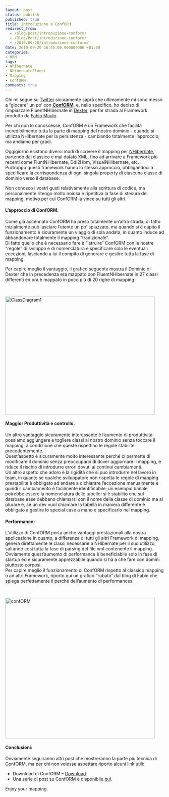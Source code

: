 ```yaml
---
layout: post
status: publish
published: true
title: Introduzione a ConfORM
redirect_from: 
  - /blog/post/introduzione-conform/
  - /Blog/Post/introduzione-conform/
  - /2010/09/20/introduzione-conform/
date: 2010-09-20 16:45:00.000000000 +01:00
categories:
- ORM
tags:
- Nhibernate
- NHibernateFluent
- Mapping
- ConfORM
comments: true
---
```

<p>Chi mi segue su <a title="My Twitter Page" href="http://twitter.com/imperugo" rel="nofollow" target="_blank">Twitter</a> sicuramente saprà che ultimamente mi sono messo a “giocare” un po’ con <strong><a title="ConfORM Project page" href="http://code.google.com/p/codeconform/" rel="nofollow" target="_blank">ConfORM</a></strong>, e, nello specifico, ho deciso di rimpiazzare FluentNHibernate in <a title="Dexter Blog Engine Category" href="http://www.imperugo.tostring.it/categories/archive/Dexter" target="_blank">Dexter</a>, per far strada al Framework prodotto da <a title="Fabio Maulo&#39;s blog" href="http://fabiomaulo.blogspot.com/" rel="nofollow" target="_blank">Fabio Maulo</a>.</p>  <p>Per chi non lo conoscesse, ConfORM è un Framework che facilità incredibilmente tutta la parte di mapping del nostro dominio - quando si utilizza NHibernate per la persistenza - cambiando totalmente l’approccio; ma andiamo per gradi.</p>  <p>Oggigiorno esistono diversi modi di scrivere il mapping per <a title="NHibernate posts" href="http://www.tostring.it/categories/archive/nhibernate/" target="_blank">NHibernate</a>, partendo dal classico e mai datato XML, fino ad arrivare a Framework più recenti come FluntNHibernate, Ddl2Hbm, VisualNHibernate, etc.     <br />Purtroppo questi framework hanno lo stesso approccio, obbligandoci a specificare la corrispondenza di ogni singola property di ciascuna classe di dominio verso il database.</p>  <p>Non conosco i vostri gusti relativamente alla scrittura di codice, ma personalmente ritengo molto noiosa e ripetitiva la fase di stesura del mapping, motivo per cui ConfORM la vince su tutti gli altri.</p>  <h4><b>L’approccio di ConfORM.</b></h4>  <p>Come già accennato ConfORM ha preso totalmente un’altra strada; di fatto inizialmente può lasciare l’utente un po’ spiazzato, ma quando si è capito il funzionamento è sicuramente un viaggio di sola andata, in quanto induce ad abbandonare totalmente il mapping “tradizionale”.    <br />Di fatto quello che è necessario fare è “istruire” ConfORM con le nostre “regole” di sviluppo e di nomenclatura e specificare solo le eventuali eccezioni, lasciando a lui il compito di generare e gestire tutta la fase di mapping.</p>  <p>Per capire meglio il vantaggio, il grafico seguente mostra il Dominio di Dexter che in precedenza era mappato con FluentNHibernate in 27 classi differenti ed ora è mappato in poco più di 20 righe di mapping </p>  <p>&#160;</p>  <p><a href="http://tostring.it/UserFiles/imperugo/ClassDiagram1_2.png" rel="shadowbox[ConfORM1]"><img style="background-image: none; border-right-width: 0px; margin: ; padding-left: 0px; padding-right: 0px; display: inline; border-top-width: 0px; border-bottom-width: 0px; border-left-width: 0px; padding-top: 0px" title="ClassDiagram1" border="0" alt="ClassDiagram1" src="http://tostring.it/UserFiles/imperugo/ClassDiagram1_thumb.png" width="474" height="374" /></a></p>  <h4><font style="font-weight: bold">Maggior Produttività e controllo.</font>     <br /></h4>  <p><b></b>Un altro vantaggio sicuramente interessante è l’aumento di produttività: possiamo aggiungere e togliere classi al nostro dominio senza toccare il mapping, a condizione che queste rispettino le regole stabilite precedentemente.     <br />Quest’aspetto è sicuramente molto interessante perché ci permette di modificare il dominio senza preoccuparci di dover aggiornare il mapping, e riduce il rischio di introdurre errori dovuti ai continui cambiamenti.     <br />Un altro aspetto che adoro è la rigidità che si può introdurre nel lavoro in team, in quanto se qualche sviluppatore non rispetta le regole di mapping prestabilite è obbligato ad andare a dichiarare l’eccezione manualmente e quindi il cambiamento è facilmente identificabile; un esempio banale potrebbe essere la nomenclatura delle tabelle: si è stabilito che sul database esse debbano chiamarsi con il nome della classe di dominio ma al plurare e, se un dev vuol chiamare la tabella in maniera differente è obbligato a gestire lo special case a mano e specificarlo nel mapping.</p>  <h4><b>Performance:</b></h4>  <p>L’utilizzo di ConfORM porta anche vantaggi prestazionali alla nostra applicazione in quanto, a differenza di tutti gli altri Framework di mapping, genera direttamente le classi necessarie a NHibernate per il suo utilizzo, saltando così tutta la fase di parsing del file xml contenente il mapping.    <br />Ovviamente quest’aumento di performance è beneficiabile solo in fase di startup ed è sicuramente apprezzabile quando si ha a che fare con domini piuttosto corposi.     <br />Per capire meglio il funzionamento di ConfORM rispetto al classico mapping o ad altri Framework, riporto qui un grafico “rubato” dal blog di Fabio che spiega perfettamente il perché dell’aumento di performances.</p>  <p>&#160;</p>  <p><a href="http://tostring.it/UserFiles/imperugo/confORM_2.png" rel="shadowbox[ConfORM1]"><img style="background-image: none; border-right-width: 0px; margin: ; padding-left: 0px; padding-right: 0px; display: inline; border-top-width: 0px; border-bottom-width: 0px; border-left-width: 0px; padding-top: 0px" title="confORM" border="0" alt="confORM" src="http://tostring.it/UserFiles/imperugo/confORM_thumb.png" width="474" height="445" /></a></p>  <h4><strong></strong></h4>  <h4><strong>Conclusioni</strong>:</h4>  <p><strong></strong>Ovviamente seguiranno altri post che mostreranno la parte più tecnica di ConfORM, ma per chi non volesse aspettare riporto alcuni link utili:</p>  <ul>   <li>Download di ConfORM – <a title="Download ConfORM" href="http://code.google.com/p/codeconform/" rel="nofollow" target="_blank">Download</a>. </li>    <li>Una serie di post su ConfORM è disponibile <a title="ConfORM Posts" href="http://fabiomaulo.blogspot.com/search/label/ConfORM" rel="nofollow" target="_blank">qui</a>. </li> </ul>  <p>Enjoy your mapping.</p>
